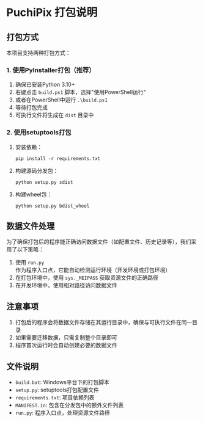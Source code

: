 # PuchiPix 打包说明

## 打包方式

本项目支持两种打包方式：

### 1. 使用PyInstaller打包（推荐）

1. 确保已安装Python 3.10+
2. 右键点击 `build.ps1` 脚本，选择"使用PowerShell运行"
3. 或者在PowerShell中运行 `.\build.ps1`
4. 等待打包完成
5. 可执行文件将生成在 `dist` 目录中

### 2. 使用setuptools打包

1. 安装依赖：
   ```
   pip install -r requirements.txt
   ```

2. 构建源码分发包：
   ```
   python setup.py sdist
   ```

3. 构建wheel包：
   ```
   python setup.py bdist_wheel
   ```

## 数据文件处理

为了确保打包后的程序能正确访问数据文件（如配置文件、历史记录等），我们采用了以下策略：

1. 使用 `run.py` 作为程序入口点，它能自动检测运行环境（开发环境或打包环境）
2. 在打包环境中，使用 `sys._MEIPASS` 获取资源文件的正确路径
3. 在开发环境中，使用相对路径访问数据文件

## 注意事项

1. 打包后的程序会将数据文件存储在其运行目录中，确保与可执行文件在同一目录
2. 如果需要迁移数据，只需复制整个目录即可
3. 程序首次运行时会自动创建必要的数据文件

## 文件说明

- `build.bat`: Windows平台下的打包脚本
- `setup.py`: setuptools打包配置文件
- `requirements.txt`: 项目依赖列表
- `MANIFEST.in`: 包含在分发包中的额外文件列表
- `run.py`: 程序入口点，处理资源文件路径